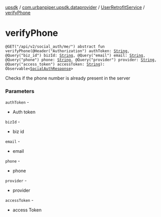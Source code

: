 [upsdk](../../index.md) / [com.urbanpiper.upsdk.dataprovider](../index.md) / [UserRetrofitService](index.md) / [verifyPhone](./verify-phone.md)

# verifyPhone

`@GET("/api/v2/social_auth/me/") abstract fun verifyPhone(@Header("Authorization") authToken: `[`String`](https://kotlinlang.org/api/latest/jvm/stdlib/kotlin/-string/index.html)`, @Query("biz_id") bizId: `[`String`](https://kotlinlang.org/api/latest/jvm/stdlib/kotlin/-string/index.html)`, @Query("email") email: `[`String`](https://kotlinlang.org/api/latest/jvm/stdlib/kotlin/-string/index.html)`, @Query("phone") phone: `[`String`](https://kotlinlang.org/api/latest/jvm/stdlib/kotlin/-string/index.html)`, @Query("provider") provider: `[`String`](https://kotlinlang.org/api/latest/jvm/stdlib/kotlin/-string/index.html)`, @Query("access_token") accessToken: `[`String`](https://kotlinlang.org/api/latest/jvm/stdlib/kotlin/-string/index.html)`): Observable<`[`SocialAuthResponse`](../../com.urbanpiper.upsdk.model.networkresponse/-social-auth-response/index.md)`>`

Checks if the phone number is already present in the server

### Parameters

`authToken` -
* Auth token

`bizId` -
* biz id

`email` -
* email

`phone` -
* phone

`provider` -
* provider

`accessToken` -
* access Token
